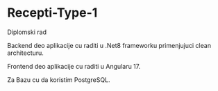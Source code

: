 # Recepti-Type-1
Diplomski rad

Backend deo aplikacije cu raditi u .Net8 frameworku primenjujuci clean architecturu.

Frontend deo aplikacije cu raditi u Angularu 17.

Za Bazu cu da koristim PostgreSQL.

